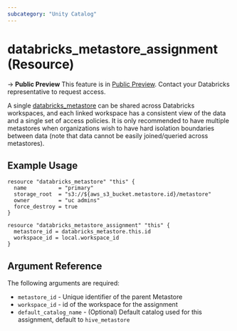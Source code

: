 ```yaml
---
subcategory: "Unity Catalog"
---
```

# databricks_metastore_assignment (Resource)

-> **Public Preview** This feature is in [Public Preview](https://docs.databricks.com/release-notes/release-types.html). Contact your Databricks representative to request access. 

A single [databricks_metastore](docs/resources/metastore.md) can be shared across Databricks workspaces, and each linked workspace has a consistent view of the data and a single set of access policies. It is only recommended to have multiple metastores when organizations wish to have hard isolation boundaries between data (note that data cannot be easily joined/queried across metastores).

## Example Usage

```hcl
resource "databricks_metastore" "this" {
  name          = "primary"
  storage_root  = "s3://${aws_s3_bucket.metastore.id}/metastore"
  owner         = "uc admins"
  force_destroy = true
}

resource "databricks_metastore_assignment" "this" {
  metastore_id = databricks_metastore.this.id
  workspace_id = local.workspace_id
}
```

## Argument Reference

The following arguments are required:

* `metastore_id` - Unique identifier of the parent Metastore
* `workspace_id` - id of the workspace for the assignment
* `default_catalog_name` - (Optional) Default catalog used for this assignment, default to `hive_metastore`
